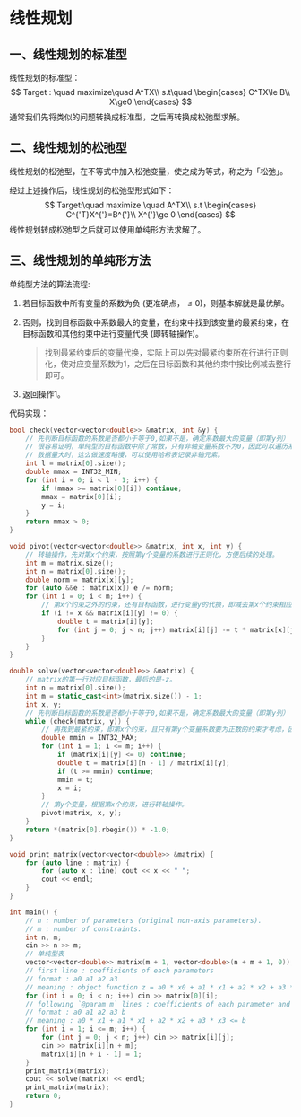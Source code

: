 # 线性规划

## 一、线性规划的标准型

线性规划的标准型：
$$
Target : \quad maximize\quad A^TX\\
s.t\quad 
\begin{cases}
C^TX\le B\\
X\ge0
\end{cases}
$$
通常我们先将类似的问题转换成标准型，之后再转换成松弛型求解。



## 二、线性规划的松弛型

线性规划的松弛型，在不等式中加入松弛变量，使之成为等式，称之为「松弛」。

经过上述操作后，线性规划的松弛型形式如下：
$$
Target:\quad maximize \quad A^TX\\
s.t
\begin{cases}
C^{'T}X^{'}=B^{'}\\
X^{'}\ge 0
\end{cases}
$$
线性规划转成松弛型之后就可以使用单纯形方法求解了。



## 三、线性规划的单纯形方法

单纯型方法的算法流程:

1. 若目标函数中所有变量的系数为负 (更准确点，$\le0$)，则基本解就是最优解。

2. 否则，找到目标函数中系数最大的变量，在约束中找到该变量的最紧约束，在目标函数和其他约束中进行变量代换 (即转轴操作)。

   > 找到最紧约束后的变量代换，实际上可以先对最紧约束所在行进行正则化，使对应变量系数为1，之后在目标函数和其他约束中按比例减去整行即可。

3. 返回操作1。



代码实现：

```c++
bool check(vector<vector<double>> &matrix, int &y) {
    // 先判断目标函数的系数是否都小于等于0,如果不是，确定系数最大的变量（即第y列）
    // 很容易证明，单纯型的目标函数中除了常数，只有非轴变量系数不为0，因此可以遍历系数。
    // 数据量大时，这么做速度略慢，可以使用哈希表记录非轴元素。
    int l = matrix[0].size();
    double mmax = INT32_MIN;
    for (int i = 0; i < l - 1; i++) {
        if (mmax >= matrix[0][i]) continue;
        mmax = matrix[0][i];
        y = i;
    }
    return mmax > 0;
}

void pivot(vector<vector<double>> &matrix, int x, int y) {
   	// 转轴操作，先对第x个约束，按照第y个变量的系数进行正则化，方便后续的处理。
    int m = matrix.size();
    int n = matrix[0].size();
    double norm = matrix[x][y];
    for (auto &&e : matrix[x]) e /= norm;
    for (int i = 0; i < m; i++) {
        // 第x个约束之外的约束，还有目标函数，进行变量y的代换，即减去第x个约束相应的倍数，使其他约束和目标函数中变量y的系数为0。
        if (i != x && matrix[i][y] != 0) {
            double t = matrix[i][y];
            for (int j = 0; j < n; j++) matrix[i][j] -= t * matrix[x][j];
        }
    }
}

double solve(vector<vector<double>> &matrix) {
    // matrix的第一行对应目标函数，最后的是-z。
    int n = matrix[0].size();
    int m = static_cast<int>(matrix.size()) - 1;
    int x, y;
    // 先判断目标函数的系数是否都小于等于0,如果不是，确定系数最大的变量（即第y列）
    while (check(matrix, y)) {
        // 再找到最紧约束，即第x个约束，且只有第y个变量系数要为正数的约束才考虑，因为负系数必定恒成立，此外，如果遇到约束中的常量小于等于0的情况，这一般说明没有解，不过通常题目都会保证有解的。
        double mmin = INT32_MAX;
        for (int i = 1; i <= m; i++) {
            if (matrix[i][y] <= 0) continue;
            double t = matrix[i][n - 1] / matrix[i][y];
            if (t >= mmin) continue;
            mmin = t;
            x = i;
        }
        // 第y个变量，根据第x个约束，进行转轴操作。
        pivot(matrix, x, y);
    }
    return *(matrix[0].rbegin()) * -1.0;
}

void print_matrix(vector<vector<double>> &matrix) {
    for (auto line : matrix) {
        for (auto x : line) cout << x << " ";
        cout << endl;
    }
}

int main() {
    // n : number of parameters (original non-axis parameters).
    // m : number of constraints.
    int n, m;
    cin >> n >> m;
    // 单纯型表
    vector<vector<double>> matrix(m + 1, vector<double>(n + m + 1, 0));
    // first line : coefficients of each parameters 
    // format : a0 a1 a2 a3
    // meaning : object function z = a0 * x0 + a1 * x1 + a2 * x2 + a3 * x3.
    for (int i = 0; i < n; i++) cin >> matrix[0][i];
    // following `@param m` lines : coefficients of each parameter and constant in the constraint.
    // format : a0 a1 a2 a3 b
    // meaning : a0 * x1 + a1 * x1 + a2 * x2 + a3 * x3 <= b
    for (int i = 1; i <= m; i++) {
        for (int j = 0; j < n; j++) cin >> matrix[i][j];
        cin >> matrix[i][n + m];
        matrix[i][n + i - 1] = 1;
    }
    print_matrix(matrix);
    cout << solve(matrix) << endl;
    print_matrix(matrix);
    return 0;
}
```



